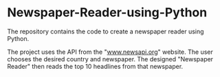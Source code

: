 # Newspaper-Reader-using-Python
The repository contains the code to create a newspaper reader using Python. 

The project uses the API from the "www.newsapi.org" website.
The user chooses the desired country and newspaper.
The designed "Newspaper Reader" then reads the top 10 headlines from that newspaper.
